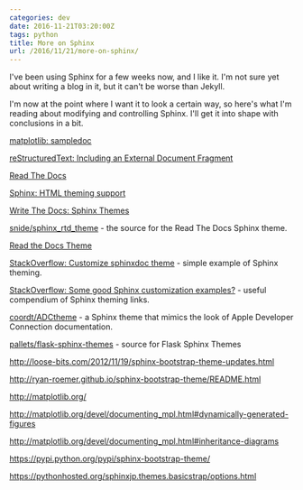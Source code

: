 ```yaml
---
categories: dev
date: 2016-11-21T03:20:00Z
tags: python
title: More on Sphinx
url: /2016/11/21/more-on-sphinx/
---
```


I've been using Sphinx for a few weeks now, and I like it. I'm not sure yet about writing
a blog in it, but it can't be worse than Jekyll.

I'm now at the point where I want it to look a certain way, so here's what I'm reading
about modifying and controlling Sphinx. I'll get it into shape with conclusions in a bit.

[matplotlib: sampledoc](http://matplotlib.org/sampledoc/)

[reStructuredText: Including an External Document Fragment](http://docutils.sourceforge.net/docs/ref/rst/directives.html#include)

[Read The Docs](https://readthedocs.org/)

[Sphinx: HTML theming support](http://www.sphinx-doc.org/en/1.4.8/theming.html)

[Write The Docs: Sphinx Themes](http://www.writethedocs.org/guide/tools/sphinx-themes/)

[snide/sphinx_rtd_theme](https://github.com/snide/sphinx_rtd_theme) - the source for the Read The Docs Sphinx theme.

[Read the Docs Theme](http://docs.readthedocs.io/en/latest/theme.html)

[StackOverflow: Customize sphinxdoc theme](http://stackoverflow.com/questions/14622698/customize-sphinxdoc-theme) - simple example of Sphinx theming.

[StackOverflow: Some good Sphinx customization examples?](http://stackoverflow.com/questions/2075691/some-good-sphinx-customization-examples) - useful compendium of Sphinx theming links.

[coordt/ADCtheme](https://github.com/coordt/ADCtheme) - a Sphinx theme that mimics the look of Apple Developer Connection documentation.

[pallets/flask-sphinx-themes](https://github.com/pallets/flask-sphinx-themes) - source for Flask Sphinx Themes

http://loose-bits.com/2012/11/19/sphinx-bootstrap-theme-updates.html

http://ryan-roemer.github.io/sphinx-bootstrap-theme/README.html

http://matplotlib.org/

http://matplotlib.org/devel/documenting_mpl.html#dynamically-generated-figures

http://matplotlib.org/devel/documenting_mpl.html#inheritance-diagrams

https://pypi.python.org/pypi/sphinx-bootstrap-theme/

https://pythonhosted.org/sphinxjp.themes.basicstrap/options.html
